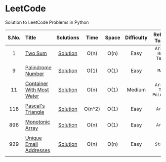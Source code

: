 # LeetCode
Solution to LeetCode Problems in Python

|  S.No. |                          Title                                       | Solutions |  Time | Space | Difficulty | Related Topics |
| :---:  |                          :---                                        |  :---:   |  :---: | :---: |    :---:   |      :---:     | 
|  1  | [Two Sum](https://leetcode.com/problems/two-sum/description/)             | [Solution](https://github.com/Pratul1997/LeetCode/tree/master/Source%20Code/1.%20Two%20Sum) | O(n) | O(n) | Easy | ```Array, Hash Table``` |
|     |                                                                           |                                                                                                                                           |      |      |      |                         |
| 9 | [Palindrome Number](https://leetcode.com/problems/palindrome-number/description) | [Solution](https://github.com/Pratul1997/LeetCode/tree/master/Source%20Code/9.%20Palindrome%20Number) | O(1) | O(1) | Easy | ```Math``` |
|     |                                                                           |                                                                                                                                           |      |      |      |                         |
|  11 | [Container With Most Water](https://leetcode.com/problems/container-with-most-water/description/) | [Solution](https://github.com/Pratul1997/LeetCode/tree/master/Source%20Code/11.%20Container%20With%20Most%20Water) | O(n) | O(1) | Medium | ```Array, Two Pointers``` |
|     |                                                                           |                                                                                                                                           |      |      |      |                         |
| 118 | [Pascal's Triangle](https://leetcode.com/problems/pascals-triangle/description/) | [Solution](https://github.com/Pratul1997/LeetCode/tree/master/Source%20Code/118.%20Pascal's%20Triangle) | O(n^2) | O(1) | Easy | ```Array``` |
|     |                                                                           |                                                                                                                                           |      |      |      |                         |
| 896 | [Monotonic Array](https://leetcode.com/problems/monotonic-array/description/) | [Solution](https://github.com/Pratul1997/LeetCode/tree/master/Source%20Code/896.%20Monotonic%20Array) | O(n) | O(1) | Easy | ```Array``` | 
|     |                                                                           |                                                                                                                                           |      |      |      |                         |
| 929 | [Unique Email Addresses](https://leetcode.com/problems/unique-email-addresses/description) | [Solution](https://github.com/Pratul1997/LeetCode/tree/master/Source%20Code/929.%20Unique%20Email%20Addresses) | O(n) | O(n) | Easy | ```String``` |
|     |                                                                           |                                                                                                                                           |      |      |      |                         |
